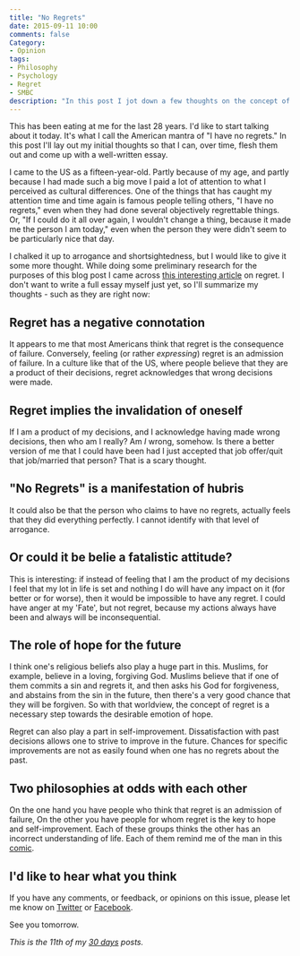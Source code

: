 ```yaml
---
title: "No Regrets"
date: 2015-09-11 10:00
comments: false
Category:
- Opinion
tags:
- Philosophy
- Psychology
- Regret
- SMBC
description: "In this post I jot down a few thoughts on the concept of regret."
---
```


This has been eating at me for the last 28 years. I'd like to start talking about it today. It's what I call the American mantra of "I have no regrets." In this post I'll lay out my initial thoughts so that I can, over time, flesh them out and come up with a well-written essay.

<!-- more -->

I came to the US as a fifteen-year-old. Partly because of my age, and partly because I had made such a big move I paid a lot of attention to what I perceived as cultural differences. One of the things that has caught my attention time and time again is famous people telling others, "I have no regrets," even when they had done several objectively regrettable things. Or, "If I could do it all over again, I wouldn't change a thing, because it made me the person I am today," even when the person they were didn't seem to be particularly nice that day. 

I chalked it up to arrogance and shortsightedness, but I would like to give it some more thought. While doing some preliminary research for the purposes of this blog post I came across [this interesting article][regret] on regret. I don't want to write a full essay myself just yet, so I'll summarize my thoughts - such as they are right now:

## Regret has a negative connotation

It appears to me that most Americans think that regret is the consequence of failure. Conversely, feeling (or rather _expressing_) regret is an admission of failure. In a culture like that of the US, where people believe that they are a product of their decisions, regret acknowledges that wrong decisions were made.

## Regret implies the invalidation of oneself

If I am a product of my decisions, and I acknowledge having made wrong decisions, then who am I really? Am _I_ wrong, somehow. Is there a better version of me that I could have been had I just accepted that job offer/quit that job/married that person? That is a scary thought.

## "No Regrets" is a manifestation of hubris

It could also be that the person who claims to have no regrets, actually feels that they did everything perfectly. I cannot identify with that level of arrogance. 

## Or could it be belie a fatalistic attitude?

This is interesting: if instead of feeling that I am the product of my decisions I feel that my lot in life is set and nothing I do will have any impact on it (for better or for worse), then it would be impossible to have any regret. I could have anger at my 'Fate', but not regret, because my actions always have been and always will be inconsequential.

## The role of hope for the future

I think one's religious beliefs also play a huge part in this. Muslims, for example, believe in a loving, forgiving God. Muslims believe that if one of them commits a sin and regrets it, and then asks his God for forgiveness, and abstains from the sin in the future, then there's a very good chance that they will be forgiven. So with that worldview, the concept of regret is a necessary step towards the desirable emotion of hope.

Regret can also play a part in self-improvement. Dissatisfaction with past decisions allows one to strive to improve in the future. Chances for specific improvements are not as easily found when one has no regrets about the past.

## Two philosophies at odds with each other

On the one hand you have people who think that regret is an admission of failure, On the other you have people for whom regret is the key to hope and self-improvement. Each of these groups thinks the other has an incorrect understanding of life. Each of them remind me of the man in this [comic][].

## I'd like to hear what you think

If you have any comments, or feedback, or opinions on this issue, please let me know on [Twitter][] or [Facebook][].

See you tomorrow.

_This is the 11th of my [30 days][] posts._

[30 days]: /2015/08/31/30-days/
[regret]: http://www.psmag.com/health-and-behavior/its-our-party-we-can-do-what-we-want-until-we-die-so-lead-a-meaningful-life-okay
[comic]: http://www.smbc-comics.com/index.php?id=3822
[Twitter]: https://twitter.com/_aijaz_
[Facebook]: https://www.facebook.com/aijazansari
